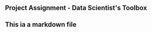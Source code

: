 Project Assignment - Data Scientist's Toolbox
---------------------------------------------------

## This ia a markdown file
